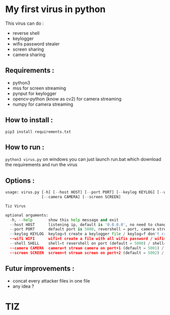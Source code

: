 # My first virus in python
This virus can do :
* reverse shell
* keylogger
* wifis password stealer
* screen sharing
* camera sharing

## Requirements :
* python3 
* mss for screen streaming
* pynput for keylogger
* opencv-python (know as cv2) for camera streaming
* numpy for camera streaming

## How to install :
``pip3 install requirements.txt``
## How to run :
``python3 virus.py``
on windows you can just launch run.bat which download the requirements and run the virus

## Options :
```py
usage: virus.py [-h] [--host HOST] [--port PORT] [--keylog KEYLOG] [--wifi WIFI] [--shell SHELL]
                [--camera CAMERA] [--screen SCREEN]

Tiz Virus

optional arguments:
  -h, --help       show this help message and exit
  --host HOST      listening ip, default is '0.0.0.0', no need to change
  --port PORT      default port is 5000, revershell = port, camera stream = port+1, screen stream =port+2
  --keylog KEYLOG  keylog=t create a keylogger file / keylog=f don't create the file
  --wifi WIFI      wifi=t create a file with all wifis password / wifi=f don't create the file
  --shell SHELL    shell=t revershell on port (default = 5000) / shell=f don't revershell
  --camera CAMERA  camera=t stream camera on port+1 (default = 5001) / camera=f don't stream
  --screen SCREEN  screen=t stream screen on port+2 (default = 5002) / screen=f don't stream
  ```

  ## Futur improvements :
  * concat every attacker files in one file
  * any idea ?

  # TIZ
